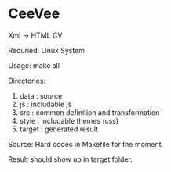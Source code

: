 # CeeVee
Xml -> HTML CV

Requried:
Linux System

Usage:
make all

Directories:
1. data : source
1. js : includable js
1. src : common definition and transformation
1. style : includable themes (css)
1. target : generated result

Source:
Hard codes in Makefile for the moment.

Result should show up in target folder.
